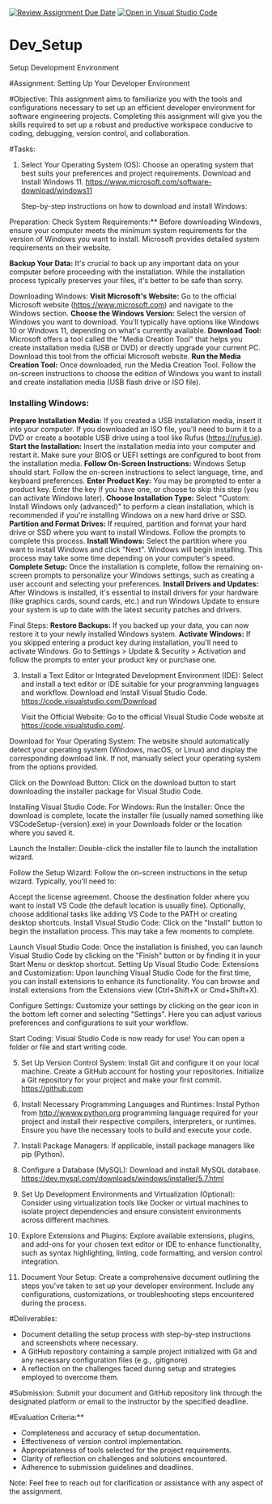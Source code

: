 [![Review Assignment Due Date](https://classroom.github.com/assets/deadline-readme-button-24ddc0f5d75046c5622901739e7c5dd533143b0c8e959d652212380cedb1ea36.svg)](https://classroom.github.com/a/vbnbTt5m)
[![Open in Visual Studio Code](https://classroom.github.com/assets/open-in-vscode-718a45dd9cf7e7f842a935f5ebbe5719a5e09af4491e668f4dbf3b35d5cca122.svg)](https://classroom.github.com/online_ide?assignment_repo_id=15257396&assignment_repo_type=AssignmentRepo)
# Dev_Setup
Setup Development Environment

#Assignment: Setting Up Your Developer Environment

#Objective:
This assignment aims to familiarize you with the tools and configurations necessary to set up an efficient developer environment for software engineering projects. Completing this assignment will give you the skills required to set up a robust and productive workspace conducive to coding, debugging, version control, and collaboration.

#Tasks:

1. Select Your Operating System (OS):
   Choose an operating system that best suits your preferences and project requirements. Download and Install Windows 11. https://www.microsoft.com/software-download/windows11

   Step-by-step instructions on how to download and install Windows:

Preparation:
Check System Requirements:**
   Before downloading Windows, ensure your computer meets the minimum system requirements for the version of Windows you want to install. Microsoft provides detailed system requirements on their website.

**Backup Your Data:**
   It's crucial to back up any important data on your computer before proceeding with the installation. While the installation process typically preserves your files, it's better to be safe than sorry.

Downloading Windows:
**Visit Microsoft's Website:**
   Go to the official Microsoft website (https://www.microsoft.com) and navigate to the Windows section.
**Choose the Windows Version:**
   Select the version of Windows you want to download. You'll typically have options like Windows 10 or Windows 11, depending on what's currently available.
**Download Tool:**
   Microsoft offers a tool called the "Media Creation Tool" that helps you create installation media (USB or DVD) or directly upgrade your current PC. Download this tool from the official Microsoft website.
**Run the Media Creation Tool:**
   Once downloaded, run the Media Creation Tool. Follow the on-screen instructions to choose the edition of Windows you want to install and create installation media (USB flash drive or ISO file).

### Installing Windows:
**Prepare Installation Media:**
   If you created a USB installation media, insert it into your computer. If you downloaded an ISO file, you'll need to burn it to a DVD or create a bootable USB drive using a tool like Rufus (https://rufus.ie).
**Start the Installation:**
   Insert the installation media into your computer and restart it. Make sure your BIOS or UEFI settings are configured to boot from the installation media.
**Follow On-Screen Instructions:**
   Windows Setup should start. Follow the on-screen instructions to select language, time, and keyboard preferences.
**Enter Product Key:**
    You may be prompted to enter a product key. Enter the key if you have one, or choose to skip this step (you can activate Windows later).
**Choose Installation Type:**
    Select "Custom: Install Windows only (advanced)" to perform a clean installation, which is recommended if you're installing Windows on a new hard drive or SSD.
**Partition and Format Drives:**
    If required, partition and format your hard drive or SSD where you want to install Windows. Follow the prompts to complete this process.
**Install Windows:**
    Select the partition where you want to install Windows and click "Next". Windows will begin installing. This process may take some time depending on your computer's speed.
**Complete Setup:**
    Once the installation is complete, follow the remaining on-screen prompts to personalize your Windows settings, such as creating a user account and selecting your preferences.
**Install Drivers and Updates:**
    After Windows is installed, it's essential to install drivers for your hardware (like graphics cards, sound cards, etc.) and run Windows Update to ensure your system is up to date with the latest security patches and drivers.

Final Steps:
**Restore Backups:**
    If you backed up your data, you can now restore it to your newly installed Windows system.
**Activate Windows:**
    If you skipped entering a product key during installation, you'll need to activate Windows. Go to Settings > Update & Security > Activation and follow the prompts to enter your product key or purchase one.

3. Install a Text Editor or Integrated Development Environment (IDE):
   Select and install a text editor or IDE suitable for your programming languages and workflow. Download and Install Visual Studio Code. https://code.visualstudio.com/Download

   Visit the Official Website:
Go to the official Visual Studio Code website at https://code.visualstudio.com/.

Download for Your Operating System:
The website should automatically detect your operating system (Windows, macOS, or Linux) and display the corresponding download link. If not, manually select your operating system from the options provided.

Click on the Download Button:
Click on the download button to start downloading the installer package for Visual Studio Code.

Installing Visual Studio Code:
For Windows:
Run the Installer:
Once the download is complete, locate the installer file (usually named something like VSCodeSetup-{version}.exe) in your Downloads folder or the location where you saved it.

Launch the Installer:
Double-click the installer file to launch the installation wizard.

Follow the Setup Wizard:
Follow the on-screen instructions in the setup wizard. Typically, you'll need to:

Accept the license agreement.
Choose the destination folder where you want to install VS Code (the default location is usually fine).
Optionally, choose additional tasks like adding VS Code to the PATH or creating desktop shortcuts.
Install Visual Studio Code:
Click on the "Install" button to begin the installation process. This may take a few moments to complete.

Launch Visual Studio Code:
Once the installation is finished, you can launch Visual Studio Code by clicking on the "Finish" button or by finding it in your Start Menu or desktop shortcut.
Setting Up Visual Studio Code:
Extensions and Customization:
Upon launching Visual Studio Code for the first time, you can install extensions to enhance its functionality. You can browse and install extensions from the Extensions view (Ctrl+Shift+X or Cmd+Shift+X).

Configure Settings:
Customize your settings by clicking on the gear icon in the bottom left corner and selecting "Settings". Here you can adjust various preferences and configurations to suit your workflow.

Start Coding:
Visual Studio Code is now ready for use! You can open a folder or file and start writing code.


5. Set Up Version Control System:
   Install Git and configure it on your local machine. Create a GitHub account for hosting your repositories. Initialize a Git repository for your project and make your first commit. https://github.com

6. Install Necessary Programming Languages and Runtimes:
  Instal Python from http://wwww.python.org programming language required for your project and install their respective compilers, interpreters, or runtimes. Ensure you have the necessary tools to build and execute your code.

7. Install Package Managers:
   If applicable, install package managers like pip (Python).

8. Configure a Database (MySQL):
   Download and install MySQL database. https://dev.mysql.com/downloads/windows/installer/5.7.html

9. Set Up Development Environments and Virtualization (Optional):
   Consider using virtualization tools like Docker or virtual machines to isolate project dependencies and ensure consistent environments across different machines.

10. Explore Extensions and Plugins:
   Explore available extensions, plugins, and add-ons for your chosen text editor or IDE to enhance functionality, such as syntax highlighting, linting, code formatting, and version control integration.

11. Document Your Setup:
    Create a comprehensive document outlining the steps you've taken to set up your developer environment. Include any configurations, customizations, or troubleshooting steps encountered during the process. 

#Deliverables:
- Document detailing the setup process with step-by-step instructions and screenshots where necessary.
- A GitHub repository containing a sample project initialized with Git and any necessary configuration files (e.g., .gitignore).
- A reflection on the challenges faced during setup and strategies employed to overcome them.

#Submission:
Submit your document and GitHub repository link through the designated platform or email to the instructor by the specified deadline.

#Evaluation Criteria:**
- Completeness and accuracy of setup documentation.
- Effectiveness of version control implementation.
- Appropriateness of tools selected for the project requirements.
- Clarity of reflection on challenges and solutions encountered.
- Adherence to submission guidelines and deadlines.

Note: Feel free to reach out for clarification or assistance with any aspect of the assignment.
